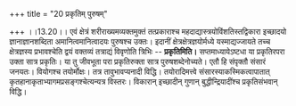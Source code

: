 +++
title = "20 प्रकृतिम् पुरुषम्"

+++
।।13.20।। एवं क्षेत्रं शरीराख्यमव्यक्तमुक्तं तत्प्रकाराश्च
महदाद्यास्त्रयोविंशतिस्तद्विकारा इच्छादयो ज्ञानाज्ञानशब्दिता
अमानित्वमानित्वादयः पुरुषश्च उक्तः। इदानीं क्षेत्रक्षेत्रज्ञयोर्मध्ये
यस्माद्यज्जायते तच्च क्षेत्रज्ञस्य प्रभावश्चेति द्वयं वक्तव्यं तत्राद्यं
विवृणोति त्रिभिः -- **प्रकृतिमिति।** सप्तमाध्यायेऽष्टधा या प्रकृतिरपरा
उक्ता सात्र प्रकृतिः। या तु जीवभूता परा प्रकृतिरुक्ता सात्र
पुरुषशब्देनोच्यते। एतौ हि संपृक्तौ संसारं जनयतः। वियोगश्च तयोर्मोक्षः।
तत्र तावुभावप्यनादी विद्धि। तयोरादिमत्त्वे संसारस्याकस्मिकत्वापातात्
कृतहानाकृताभ्यागमप्रसङ्गश्चेत्यन्यत्र विस्तरः। विकारान् इच्छादीन् गुणान्
बुद्धीन्द्रियादींश्च प्रकृतिसंभवान् विद्धि।
